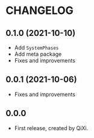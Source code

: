 # CHANGELOG

## 0.1.0 (2021-10-10)

* Add `SystemPhases`
* Add meta package
* Fixes and improvements

## 0.0.1 (2021-10-06)

* Fixes and improvements

## 0.0.0

* First release, created by QiXi.
